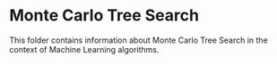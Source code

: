 # Monte Carlo Tree Search

This folder contains information about Monte Carlo Tree Search in the context of Machine Learning algorithms.